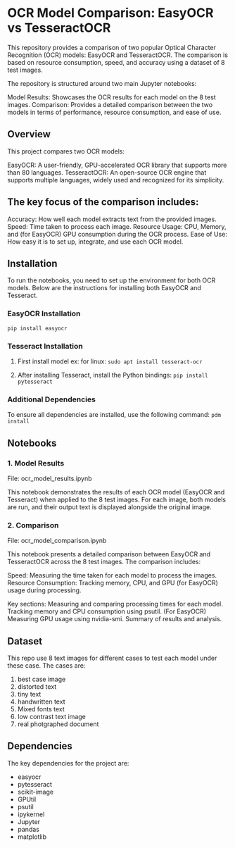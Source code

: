 # OCR Model Comparison: EasyOCR vs TesseractOCR

This repository provides a comparison of two popular Optical Character Recognition (OCR) models: EasyOCR and TesseractOCR. The comparison is based on resource consumption, speed, and accuracy using a dataset of 8 test images. 


The repository is structured around two main Jupyter notebooks:

Model Results: Showcases the OCR results for each model on the 8 test images.
Comparison: Provides a detailed comparison between the two models in terms of performance, resource consumption, and ease of use.

## Overview
This project compares two OCR models:

EasyOCR: A user-friendly, GPU-accelerated OCR library that supports more than 80 languages.
TesseractOCR: An open-source OCR engine that supports multiple languages, widely used and recognized for its simplicity.

## The key focus of the comparison includes:

Accuracy: How well each model extracts text from the provided images.
Speed: Time taken to process each image.
Resource Usage: CPU, Memory, and (for EasyOCR) GPU consumption during the OCR process.
Ease of Use: How easy it is to set up, integrate, and use each OCR model.

## Installation
To run the notebooks, you need to set up the environment for both OCR models. Below are the instructions for installing both EasyOCR and Tesseract.

### EasyOCR Installation
``` pip install easyocr ```

### Tesseract Installation
1. First install model 
ex: for linux: ``` sudo apt install tesseract-ocr ```

2. After installing Tesseract, install the Python bindings:
``` pip install pytesseract ```

### Additional Dependencies
To ensure all dependencies are installed, use the following command:
``` pdm install ```

## Notebooks
### 1. Model Results
File: ocr_model_results.ipynb

This notebook demonstrates the results of each OCR model (EasyOCR and Tesseract) when applied to the 8 test images. For each image, both models are run, and their output text is displayed alongside the original image.

### 2. Comparison
File: ocr_model_comparison.ipynb

This notebook presents a detailed comparison between EasyOCR and TesseractOCR across the 8 test images. The comparison includes:

Speed: Measuring the time taken for each model to process the images.
Resource Consumption: Tracking memory, CPU, and GPU (for EasyOCR) usage during processing.

Key sections:
Measuring and comparing processing times for each model.
Tracking memory and CPU consumption using psutil.
(For EasyOCR) Measuring GPU usage using nvidia-smi.
Summary of results and analysis.

## Dataset
This repo use 8 text images for different cases to test each model under these case.
The cases are:
1. best case image
2. distorted text
3. tiny text
4. handwritten text
5. Mixed fonts text
6. low contrast text image
7. real photgraphed document 

## Dependencies
The key dependencies for the project are:

- easyocr
- pytesseract
- scikit-image
- GPUtil
- psutil
- ipykernel
- Jupyter
- pandas
- matplotlib
